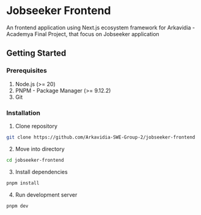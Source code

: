 # Jobseeker Frontend

An frontend application using Next.js ecosystem framework for Arkavidia - Academya Final Project, that focus on Jobseeker application

## Getting Started

### Prerequisites

1. Node.js (>= 20)
2. PNPM - Package Manager (>= 9.12.2)
3. Git

### Installation

1. Clone repository

```sh
git clone https://github.com/Arkavidia-SWE-Group-2/jobseeker-frontend
```

2. Move into directory

```sh
cd jobseeker-frontend
```

3. Install dependencies

```sh
pnpm install
```

4. Run development server

```sh
pnpm dev
```
